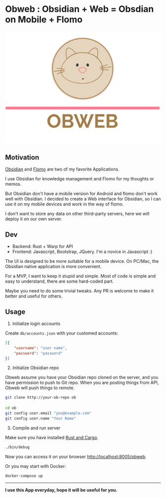 # Obweb : Obsidian + Web = Obsdian on Mobile + Flomo

<p align="center">
  <img src="static/style/logo.png">
</p>

## Motivation

[Obsidian](https://obsidian.md/) and [Flomo](https://flomoapp.com/) are two of my favorite Applications.

I use Obsidian for knowledge management and Flomo for my thoughts or memos.

But Obsidian don't have a mobile version for Android and flomo don't work well with Obsidian. I decided to create a Web interface for Obsidian, so I can use it on my mobile devices and work in the way of flomo.

I don't want to store any data on other third-party servers, here we will deploy it on our own server.

## Dev

+ Backend: Rust + Warp for API
+ Frontend: Javascript, Bootstrap, JQuery. I'm a novice in Javascript :)

The UI is designed to be more suitable for a mobile device. On PC/Mac, the Obsidian native application is more convenient.

For a MVP, I want to keep it stupid and simple. Most of code is simple and easy to understand, there are some hard-coded part.

Maybe you need to do some trivial tweaks. Any PR is welcome to make it better and useful for others.

## Usage

1. Initialize login accounts

Create `db/accounts.json` with your customed accounts:
```json
[{
    "username": "user name",
    "password": "password"
}]
```

2. Initialize Obsidian repo

Obweb assume you have your Obsidian repo cloned on the server, and you have permission to push to Git repo. When you are posting things from API, Obweb will push things to remote.

```bash
git clone http://your-ob-repo ob

cd ob
git config user.email "you@example.com"
git config user.name "Your Name"
```

3. Compile and run server

Make sure you have installed [Rust and Cargo](http://rust-lang.org).

```bash
./bin/debug

```
Now you can access it on your browser [http://localhost:8005/obweb](http://localhost:8005/obweb/).

Or you may start with Docker:

```bash
docker-compose up

```

----

**I use this App everyday, hope it will be useful for you.**